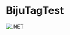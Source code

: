 # BijuTagTest

[![.NET](https://github.com/BijuK/BijuTagTest/actions/workflows/dotnet.yml/badge.svg?branch=main)](https://github.com/BijuK/BijuTagTest/actions/workflows/dotnet.yml)
